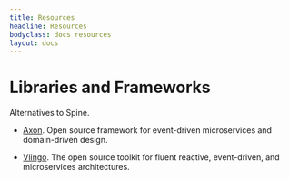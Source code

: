 ```yaml
---
title: Resources
headline: Resources
bodyclass: docs resources
layout: docs
---
```


# Libraries and Frameworks

Alternatives to Spine.

- [Axon](https://axoniq.io/).
Open source framework for event-driven microservices and domain-driven design.

- [Vlingo](https://vlingo.io/).
The open source toolkit for fluent reactive, event-driven, and microservices architectures.
